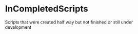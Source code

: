 # InCompletedScripts
Scripts that were created half way but not finished or still under development
